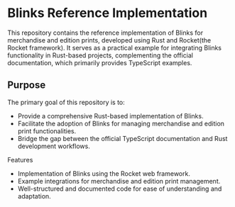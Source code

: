 # Blinks Reference Implementation 

This repository contains the reference implementation of Blinks for merchandise and edition prints, developed using Rust and Rocket(the Rocket framework). It serves as a practical example for integrating Blinks functionality in Rust-based projects, complementing the official documentation, which primarily provides TypeScript examples.

## Purpose

The primary goal of this repository is to:

- Provide a comprehensive Rust-based implementation of Blinks.
- Facilitate the adoption of Blinks for managing merchandise and edition print functionalities.
- Bridge the gap between the official TypeScript documentation and Rust development workflows.

Features
- Implementation of Blinks using the Rocket web framework.
- Example integrations for merchandise and edition print management.
- Well-structured and documented code for ease of understanding and adaptation.
